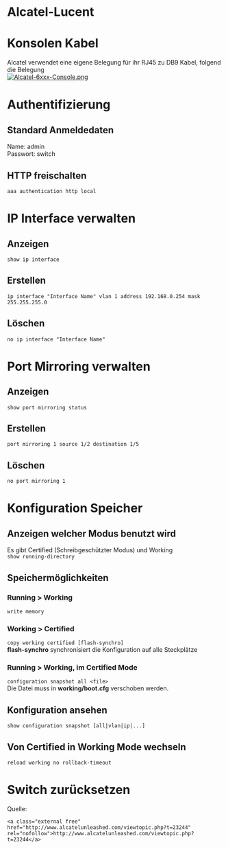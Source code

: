 # Alcatel-Lucent

# <span class="mw-headline" id="bkmrk-konsolen-kabel-1">Konsolen Kabel</span>

Alcatel verwendet eine eigene Belegung für ihr RJ45 zu DB9 Kabel, folgend die Belegung  
[![Alcatel-6xxx-Console.png](https://wiki.eidolf.de/images/1/17/Alcatel-6xxx-Console.png)](https://wiki.eidolf.de/index.php/Datei:Alcatel-6xxx-Console.png)

# <span class="mw-headline" id="bkmrk-authentifizierung-1">Authentifizierung</span>

## <span class="mw-headline" id="bkmrk-standard-anmeldedate-1">Standard Anmeldedaten</span>

Name: admin  
Passwort: switch

## <span class="mw-headline" id="bkmrk-http-freischalten-1">HTTP freischalten</span>

`aaa authentication http local`

# <span class="mw-headline" id="bkmrk-ip-interface-verwalt-1">IP Interface verwalten</span>

## <span class="mw-headline" id="bkmrk-anzeigen-1">Anzeigen</span>

`show ip interface`

## <span class="mw-headline" id="bkmrk-erstellen-1">Erstellen</span>

`ip interface "Interface Name" vlan 1 address 192.168.0.254 mask 255.255.255.0`

## <span id="bkmrk-"></span><span class="mw-headline" id="bkmrk-l%C3%B6schen-1">Löschen</span>

`no ip interface "Interface Name"`

# <span class="mw-headline" id="bkmrk-port-mirroring-verwa-1">Port Mirroring verwalten</span>

## <span class="mw-headline" id="bkmrk-anzeigen-3">Anzeigen</span>

`show port mirroring status`

## <span class="mw-headline" id="bkmrk-erstellen-3">Erstellen</span>

`port mirroring 1 source 1/2 destination 1/5`

## <span id="bkmrk--1"></span><span class="mw-headline" id="bkmrk-l%C3%B6schen-3">Löschen</span>

`no port mirroring 1`

# <span class="mw-headline" id="bkmrk-konfiguration-speich-1">Konfiguration Speicher</span>

## <span class="mw-headline" id="bkmrk-anzeigen-welcher-mod-1">Anzeigen welcher Modus benutzt wird</span>

Es gibt Certified (Schreibgeschützter Modus) und Working  
`show running-directory`

## <span id="bkmrk--2"></span><span class="mw-headline" id="bkmrk-speicherm%C3%B6glichkeite-1">Speichermöglichkeiten</span>

### <span id="bkmrk--3"></span><span class="mw-headline" id="bkmrk-running-%3E-working-1">Running &gt; Working</span>

`write memory`

### <span id="bkmrk--4"></span><span class="mw-headline" id="bkmrk-working-%3E-certified-1">Working &gt; Certified</span>

`copy working certified [flash-synchro]`  
**flash-synchro** synchronisiert die Konfiguration auf alle Steckplätze

### <span id="bkmrk--5"></span><span class="mw-headline" id="bkmrk-running-%3E-working%2C-i-1">Running &gt; Working, im Certified Mode</span>

`configuration snapshot all <file>`  
Die Datei muss in **working/boot.cfg** verschoben werden.

## <span class="mw-headline" id="bkmrk-konfiguration-ansehe-1">Konfiguration ansehen</span>

`show configuration snapshot [all|vlan|ip|...]`

## <span class="mw-headline" id="bkmrk-von-certified-in-wor-1">Von Certified in Working Mode wechseln</span>

`reload working no rollback-timeout`

# <span id="bkmrk--6"></span><span class="mw-headline" id="bkmrk-switch-zur%C3%BCcksetzen-1">Switch zurücksetzen</span>

Quelle:

```
<a class="external free" href="http://www.alcatelunleashed.com/viewtopic.php?t=23244" rel="nofollow">http://www.alcatelunleashed.com/viewtopic.php?t=23244</a>
```